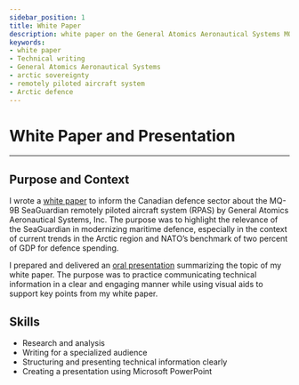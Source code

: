 ```yaml
---
sidebar_position: 1
title: White Paper
description: white paper on the General Atomics Aeronautical Systems MQ-9B SeaGuardian
keywords: 
- white paper
- Technical writing
- General Atomics Aeronautical Systems
- arctic sovereignty
- remotely piloted aircraft system
- Arctic defence 
---
```

# White Paper and Presentation

---

## Purpose and Context

I wrote a [white paper](https://www.dropbox.com/scl/fi/8rmz6hax3ii5ytbx9xpqd/JGuinoiseau-White-Paper.pdf?rlkey=3n66f7nzrmjexk96f338by8y8&st=6sxzqzga&dl=0) to inform the Canadian defence sector about the MQ-9B SeaGuardian remotely piloted aircraft system (RPAS) by General Atomics Aeronautical Systems, Inc. The purpose was to highlight the relevance of the SeaGuardian in modernizing maritime defence, especially in the context of current trends in the Arctic region and NATO’s benchmark of two percent of GDP for defence spending.

I prepared and delivered an [oral presentation](https://youtu.be/5TLwN55bXEE) summarizing the topic of my white paper. The purpose was to practice communicating technical information in a clear and engaging manner while using visual aids to support key points from my white paper.

## Skills
- Research and analysis
- Writing for a specialized audience
- Structuring and presenting technical information clearly
- Creating a presentation using Microsoft PowerPoint 

